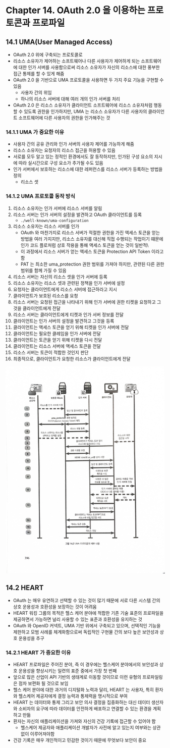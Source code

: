 # Chapter 14. OAuth 2.0 을 이용하는 프로토콘과 프로파일

## 14.1 UMA(User Managed Access)

- OAuth 2.0 위에 구축되는 프로토콜로
- 리소스 소유자가 제어하는 소프트웨어나 다른 사용자가 제어하게 되는 소프트웨어에 대한 인가 서버를 사용함으로써 리소스 소유자가 자신의 리소스에 대한 풍부한 접근 통제를 할 수 있게 해줌
- OAuth 2.0 을 기반으로 UMA 프로토콜을 사용하면 두 가지 주요 기능을 구현할 수 있음
  - 사용자 간의 위임
  - 하나의 리소스 서버에 대해 여러 개의 인가 서버를 처리
- OAuth 2.0 은 리소스 소유자가 클라이언트 소프트웨어에 리소스 소유자처럼 행동할 수 있도록 권한을 인가하지만, UMA 는 리소스 소유자가 다른 사용자의 클라이언트 소프트웨어에 다른 사용자의 권한을 인가해주는 것

### 14.1.1 UMA 가 중요한 이유

- 사용자 간의 공유 관리와 인가 서버의 사용자 제어를 가능하게 해줌
- 리소스 소유자는 요청자의 리소스 접근을 허용할 수 있음
- 서로를 모두 알고 있는 정적인 환경에서도 잘 동작하지만, 인가된 구성 요소의 지시에 따라 실시간으로 구성 요소가 추가될 수도 있음
- 인가 서버에서 보호하는 리소스에 대한 레퍼런스를 리소스 서버가 등록하는 방법을 정의
  - 리소스 셋

### 14.1.2 UMA 프로토콜 동작 방식

1. 리소스 소유자는 인가 서버에 리소스 서버를 알림
2. 리소스 서버는 인가 서버의 설정을 발견하고 OAuth 클라이언트를 등록
   - `./well-known/uma-configuration`
3. 리소스 소유자는 리소스 서버를 인가
   - OAuth 와 마찬가지로 리소스 서버가 적절한 권한을 가진 액세스 토큰을 얻는 방법을 여러 가지지만, 리소스 소유자를 대신해 직접 수행되는 작업이기 떄문에 인가 코드 플로처럼 상호 작용을 통해 액세스 토큰을 얻는 것이 일반적\
   - 이 과정에서 리소스 서버가 얻는 액세스 토큰을 Protection API Token 이라고 함 
   - PAT 는 최소한 uma_protection 권한 범위를 가져야 하지만, 관련된 다른 권한 범위를 함께 가질 수 있음
4. 리소스 서버는 자신의 리소스 셋을 인가 서버에 등록
5. 리소스 소유자는 리소스 셋과 관련된 정책을 인가 서버에 설정
6. 요청자는 클라이언트에게 리소스 서버에 접근하라고 지시
7. 클라이언트가 보호된 리소스를 요청
8. 리소스 서버는 요청된 접근을 나타내기 위해 인가 서버에 권한 티켓을 요청하고 그것을 클라이언트에게 전달
9. 리소스 서버는 클라이언트에게 티켓과 인가 서버 정보를 전달
10. 클라이언트는 인가 서버의 설정을 발견하고 그것을 등록
11. 클라이언트는 액세스 토큰을 얻기 위해 티켓을 인가 서버에 전달
12. 클라이언트는 필요한 클레임을 인가 서버에 전달
13. 클라이언트는 토큰을 얻기 위해 티켓을 다시 전달
14. 클라이언트는 리소스 서버에 액세스 토큰을 전달
15. 리소스 서버는 토큰이 적합한 것인지 판단
16. 최종적으로, 클라이언트가 요청한 리소스가 클라이언트에게 전달

![14-2](images/14-2.jpg)

## 14.2 HEART

- OAuth 는 매우 유연하고 선택할 수 있는 것이 많기 때문에 서로 다른 시스템 간의 상호 운용성과 호환성을 보장하는 것이 어려움
- HEART 워킹 그룹의 목적은 헬스 케어 분야에 적합한 기존 기술 표준의 프로파일을 제공하면서 가능하면 널리 사용할 수 있는 표준과 호환성을 유지하는 것
- OAuth 와 OpenID 커넥트, UMA 기반 위에서 구축되고 있으며, 선택적인 기능을 제한하고 모범 사례를 체계화함으로써 독립적인 구현물 간의 보다 높은 보안성과 상호 운용성을 추구

### 14.2.1 HEART 가 중요한 이유

- HEART 프로파일은 주어진 분야, 즉 이 경우에는 헬스케어 분야에서의 보안성과 상호 운용성을 향상시키는 일련의 표준 중에서 가장 첫 번째
- 앞으로 많은 산업이 API 기반의 생태계로 이동할 것이므로 이런 유형의 프로파일링은 점차 보편화 될 것으로 보임
- 헬스 케어 분야에 대한 과거의 디지털화 노력과 달리, HEART 는 사용자, 특히 환자와 헬스케어 제공자에게 결정 능력과 통제력을 명시적으로 부여
- HEART 는 데이터와 통제 그리고 보안 의사 결정을 집중화하는 대신 데이터 생산자와 소비자의 요구에 따라 데이터를 안전하게 배포하고 연결할 수 있는 환경을 계획하고 만듦
- 환자는 자신의 애플리케이션을 가져와 자신의 건강 기록에 접근할 수 있어야 함
  - 헬스케어 제공자와 애플리케이션 개발자가 사전에 알고 있는지 여부와는 상관없이 이루어져야함
- 건강 기록은 매우 개인적이고 민감한 것이기 때문에 무엇보다 보안이 중요
